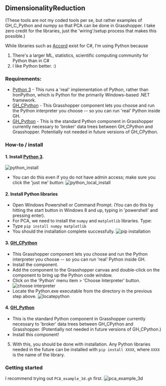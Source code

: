 ## DimensionalityReduction

(These tools are not my coded tools per se, but rather examples of GH_C_Python and numpy so that PCA can be done in Grasshopper. 
I take zero credit for the libraries, just the 'wiring'/setup process that makes this possible.)

While libraries such as [Accord](http://accord-framework.net/intro.html) exist for C#, 
I'm using Python because 
1) There's a larger ML, statistics, scientific computing community for Python than in C#
2) I like Python better. :)

### Requirements:
- [Python 3](https://www.python.org/downloads/) - This runs a 'real' implementation of Python, rather than IronPython, which is Python for the primarily Windows-based .NET framework.
- [GH_CPython](http://www.food4rhino.com/app/ghcpython) - This Grasshopper component lets you choose and run the Python interpreter you choose -- so you can run 'real' Python inside GH.
- [GH_Python](http://www.food4rhino.com/app/ghpython) - This is the standard Python component in Grasshopper currently necessary to 'broker' data trees between GH_CPython and Grasshopper. Potentially not needed in future versions of GH_CPython.

### How-to / install
#### 1. Install [Python 3](https://www.python.org/downloads/).
![python_install](https://github.com/dantaeyoung/GrasshopperArsenal/blob/master/DimensionalityReduction/images/installation_1_python.png)
- You can do this even if you do not have admin access; make sure you click the 'just me' button:
![python_local_install](https://github.com/dantaeyoung/GrasshopperArsenal/blob/master/DimensionalityReduction/images/installation_1.5_python_local.png)

####  2. Install Python libraries
- Open Windows Powershell or Command Prompt. (You can do this by hitting the start button in Windows 8 and up, typing in 'powershell' and pressing enter).
- For PCA, we need to install the `numpy` and `matplotlib` libraries. Type:
- Type `pip install numpy matplotlib`
- You should the installation complete successfully.
![pip installation](https://github.com/dantaeyoung/GrasshopperArsenal/blob/master/DimensionalityReduction/images/installation_4_pip_install.png)

#### 3. [GH_CPython](http://www.food4rhino.com/app/ghcpython)
- This Grasshopper component lets you choose and run the Python interpreter you choose -- so you can run 'real' Python inside GH. 
- Install the component.
- Add the component to the Grasshopper canvas and double-click on the component to bring up the Python code window.
- Click on the 'Python' menu item > 'Choose Interpreter' button.
![choose interpreter](https://github.com/dantaeyoung/GrasshopperArsenal/blob/master/DimensionalityReduction/images/installation_2_choose_interpreter.png)
- Locate the Python.exe executable from the directory in the previous step above.
![locatepython](https://github.com/dantaeyoung/GrasshopperArsenal/blob/master/DimensionalityReduction/images/installation_3_locatePython.png)

#### 4. [GH_Python](http://www.food4rhino.com/app/ghpython)
- This is the standard Python component in Grasshopper currently necessary to 'broker' data trees between GH_CPython and Grasshopper. (Potentially not needed in future versions of GH_CPython.)
- Install this component!

5. With this, you should be done with installation. Any Python libraries needed in the future can be installed with `pip install XXXX`, where `XXXX` is the name of the library.

### Getting started

I recommend trying out `PCA_example_3d.gh` first.
![pca_example_3d](https://github.com/dantaeyoung/GrasshopperArsenal/blob/master/DimensionalityReduction/images/example_PCA_example_3d.png)

